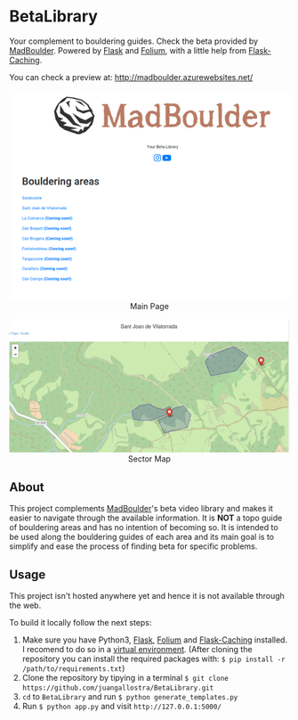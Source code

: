 # BetaLibrary

Your complement to bouldering guides. Check the beta provided by [MadBoulder](https://www.youtube.com/channel/UCX9ok0rHnvnENLSK7jdnXxA). Powered by [Flask](http://flask.pocoo.org/) and [Folium](https://python-visualization.github.io/folium/), with a little help from [Flask-Caching](https://flask-caching.readthedocs.io/en/latest/#).

You can check a preview at: http://madboulder.azurewebsites.net/

<p align="center" style="text-align:center;">
<img src="/extras/general_preview.png"><br>
Main Page
</p>

<p align="center" style="text-align:center;">
<img src="/extras/preview.png"><br>
Sector Map
</p>

## About

This project complements [MadBoulder](https://www.youtube.com/channel/UCX9ok0rHnvnENLSK7jdnXxA)'s beta video library and makes it easier to navigate through the available information. It is **NOT** a topo guide of bouldering areas and has no intention of becoming so. It is intended to be used along the bouldering guides of each area and its main goal is to simplify and ease the process of finding beta for specific problems.

## Usage

This project isn't hosted anywhere yet and hence it is not available through the web.

To build it locally follow the next steps:

1. Make sure you have Python3, [Flask](http://flask.pocoo.org/), [Folium](https://python-visualization.github.io/folium/) and [Flask-Caching](https://flask-caching.readthedocs.io/en/latest/#) installed. I recomend to do so in a [virtual environment](https://virtualenv.pypa.io/en/latest/). (After cloning the repository you can install the required packages with: `$ pip install -r /path/to/requirements.txt`)
2. Clone the repository by tipying in a terminal `$ git clone https://github.com/juangallostra/BetaLibrary.git`
3. `cd` to `BetaLibrary` and run `$ python generate_templates.py`
4. Run `$ python app.py` and visit `http://127.0.0.1:5000/`
